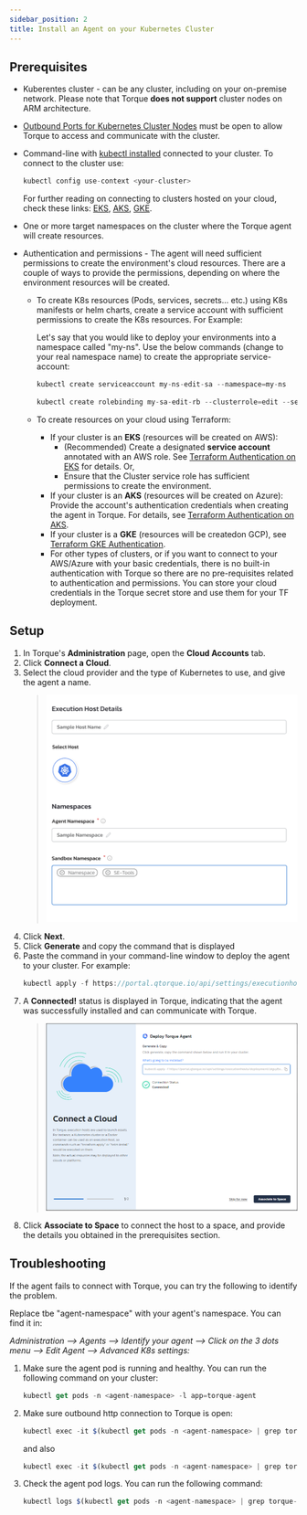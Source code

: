 ```yaml
---
sidebar_position: 2
title: Install an Agent on your Kubernetes Cluster
---
```


## Prerequisites

- Kuberentes cluster - can be any cluster, including on your on-premise network. Please note that Torque __does not support__ cluster nodes on ARM architecture.
- [Outbound Ports for Kubernetes Cluster Nodes](/torque-agent/torque-outbound-ports) must be open to allow Torque to access and communicate with the cluster.
- Command-line with [kubectl installed](https://kubernetes.io/docs/tasks/tools/#kubectl) connected to your cluster.
  To connect to the cluster use: 
  
  ```jsx title=
  kubectl config use-context <your-cluster>
  ```

  For further reading on connecting to clusters hosted on your cloud, check these links: [EKS](https://docs.aws.amazon.com/eks/latest/userguide/create-kubeconfig.html), [AKS](https://docs.microsoft.com/en-us/cli/azure/aks?view=azure-cli-latest#az-aks-get-credentials), [GKE](https://cloud.google.com/sdk/gcloud/reference/container/clusters/get-credentials).
    
- One or more target namespaces on the cluster where the Torque agent will create resources.
   
- Authentication and permissions - The agent will need sufficient permissions to create the environment's cloud resources. There are a couple of ways to provide the permissions, depending on where the environment resources will be created. 
  - To create K8s resources (Pods, services, secrets... etc.) using K8s manifests or helm charts, create a service account with sufficient permissions to create the K8s resources. 
    For Example:

    Let's say that you would like to deploy your environments into a namespace called "my-ns". 
    Use the below commands (change to your real namespace name) to create the appropriate service-account:

    ```jsx title=
    kubectl create serviceaccount my-ns-edit-sa --namespace=my-ns
    ```
    ```jsx title=
    kubectl create rolebinding my-sa-edit-rb --clusterrole=edit --serviceaccount=my-ns:my-ns-edit-sa --namespace=my-ns
    ```

  - To create resources on your cloud using Terraform:
      - If your cluster is an __EKS__ (resources will be created on AWS):
        - (Recommended) Create a designated __service account__ annotated with an AWS role. See [Terraform Authentication on EKS](/torque-agent/service-accounts-for-aws) for details. Or,
        - Ensure that the Cluster service role has sufficient permissions to create the environment.
      - If your cluster is an __AKS__ (resources will be created on Azure): Provide the account's authentication credentials when creating the agent in Torque. For details, see [Terraform Authentication on AKS](/torque-agent/service-accounts-for-azure).
      - If your cluster is a __GKE__ (resources will be createdon GCP), see [Terraform GKE Authentication](/torque-agent/service-accounts-for-gcp).
      - For other types of clusters, or if you want to connect to your AWS/Azure with your basic credentials, there is no built-in authentication with Torque so there are no pre-requisites related to authentication and permissions. You can store your cloud credentials in the Torque secret store and use them for your TF deployment.

## Setup

1. In Torque's **Administration** page, open the **Cloud Accounts** tab.
2. Click **Connect a Cloud**.
3. Select the cloud provider and the type of Kubernetes to use, and give the agent a name. 
   > ![Locale Dropdown](/img/add-k8s-wizard.png)
3. Click __Next__. 
4. Click __Generate__ and copy the command that is displayed
5. Paste the command in your command-line window to deploy the agent to your cluster. For example:     
     ```jsx title=
    kubectl apply -f https://portal.qtorque.io/api/settings/executionhosts/deployment/k***roi/deployment.yaml
    ```
5. A __Connected!__ status is displayed in Torque, indicating that the agent was successfully installed and can communicate with Torque. 
    > ![Locale Dropdown](/img/agent-connected-status.png)
6. Click __Associate to Space__ to connect the host to a space, and provide the details you obtained in the prerequisites section.


## Troubleshooting

If the agent fails to connect with Torque, you can try the following to identify the problem.

Replace tbe "agent-namespace" with your agent's namespace. You can find it in: 

_Administration --> Agents --> Identify your agent --> Click on the 3 dots menu --> Edit Agent --> Advanced K8s settings:_

1. Make sure the agent pod is running and healthy. You can run the following command on your cluster: 
     ```jsx title=
     kubectl get pods -n <agent-namespace> -l app=torque-agent
     ```
2. Make sure outbound http connection to Torque is open:  
     ```jsx title=
     kubectl exec -it $(kubectl get pods -n <agent-namespace> | grep torque-agent | awk '/'$2'/ {print $1;exit}') -n <agent-namespace> -- /bin/sh -c "curl -v http://portal.qtorque.io/hub/agent";
     ```
     and also 
     ```jsx title=
     kubectl exec -it $(kubectl get pods -n <agent-namespace> | grep torque-agent | awk '/'$2'/ {print $1;exit}') -n <agent-namespace> -- /bin/sh -c "nmap -p 5671 acrobatic-lime-gerbil.rmq3.cloudamqp.com";
     ```
3. Check the agent pod logs. You can run the following command:
     ```jsx title=
     kubectl logs $(kubectl get pods -n <agent-namespace> | grep torque-agent | awk '/'$2'/ {print $1;exit}') -n <agent-namespace>
     ```
